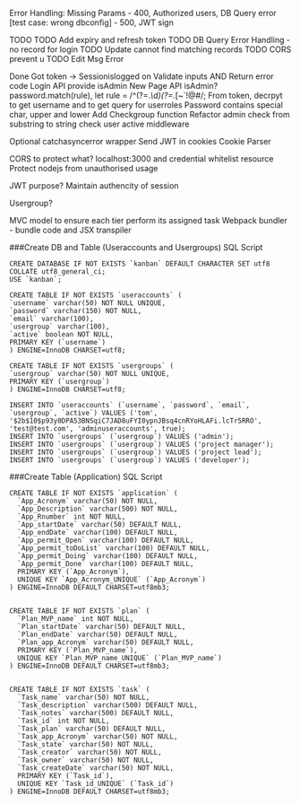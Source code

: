 Error Handling: Missing Params - 400, Authorized users, DB Query error [test case: wrong dbconfig] - 500, JWT sign

TODO
TODO Add expiry and refresh token
TODO DB Query Error Handling - no record for login
TODO Update cannot find matching records
TODO CORS prevent u
TODO Edit Msg Error

Done
Got token -> Sessionislogged on
Validate inputs AND Return error code
Login API provide isAdmin
New Page API isAdmin?
password.match(rule), let rule = /^(?=._\d)(?=._[~`!@#$%^&*()--+={}\[\]|\\:;"'<>,.?/_₹])(?=.\*[a-zA-Z]).{8,10}$/;
From token, decrpyt to get username and to get query for userroles
Password contains special char, upper and lower
Add Checkgroup function
Refactor admin check from substring to string
check user active middleware

Optional
catchasyncerror wrapper
Send JWT in cookies
Cookie Parser

CORS to protect what? localhost:3000 and credential
whitelist resource
Protect nodejs from unauthorised usage

JWT purpose?
Maintain authencity of session

Usergroup?

MVC model to ensure each tier perform its assigned task
Webpack bundler - bundle code and JSX transpiler

###Create DB and Table (Useraccounts and Usergroups) SQL Script

```
CREATE DATABASE IF NOT EXISTS `kanban` DEFAULT CHARACTER SET utf8 COLLATE utf8_general_ci;
USE `kanban`;

CREATE TABLE IF NOT EXISTS `useraccounts` (
`username` varchar(50) NOT NULL UNIQUE,
`password` varchar(150) NOT NULL,
`email` varchar(100),
`usergroup` varchar(100),
`active` boolean NOT NULL,
PRIMARY KEY (`username`)
) ENGINE=InnoDB CHARSET=utf8;

CREATE TABLE IF NOT EXISTS `usergroups` (
`usergroup` varchar(50) NOT NULL UNIQUE,
PRIMARY KEY (`usergroup`)
) ENGINE=InnoDB CHARSET=utf8;

INSERT INTO `useraccounts` (`username`, `password`, `email`, `usergroup`, `active`) VALUES ('tom', '$2b$10$p93y0DPA53BNSqiC7JAD8uFYI0ypnJBsq4cnRYoHLAFi.lcTr5RRO', 'test@test.com', 'adminuseraccounts', true);
INSERT INTO `usergroups` (`usergroup`) VALUES ('admin');
INSERT INTO `usergroups` (`usergroup`) VALUES ('project manager');
INSERT INTO `usergroups` (`usergroup`) VALUES ('project lead');
INSERT INTO `usergroups` (`usergroup`) VALUES ('developer');

```

###Create Table (Application) SQL Script

```
CREATE TABLE IF NOT EXISTS `application` (
  `App_Acronym` varchar(50) NOT NULL,
  `App_Description` varchar(500) NOT NULL,
  `App_Rnumber` int NOT NULL,
  `App_startDate` varchar(50) DEFAULT NULL,
  `App_endDate` varchar(100) DEFAULT NULL,
  `App_permit_Open` varchar(100) DEFAULT NULL,
  `App_permit_toDoList` varchar(100) DEFAULT NULL,
  `App_permit_Doing` varchar(100) DEFAULT NULL,
  `App_permit_Done` varchar(100) DEFAULT NULL,
  PRIMARY KEY (`App_Acronym`),
  UNIQUE KEY `App_Acronym_UNIQUE` (`App_Acronym`)
) ENGINE=InnoDB DEFAULT CHARSET=utf8mb3;


CREATE TABLE IF NOT EXISTS `plan` (
  `Plan_MVP_name` int NOT NULL,
  `Plan_startDate` varchar(50) DEFAULT NULL,
  `Plan_endDate` varchar(50) DEFAULT NULL,
  `Plan_app_Acronym` varchar(50) DEFAULT NULL,
  PRIMARY KEY (`Plan_MVP_name`),
  UNIQUE KEY `Plan_MVP_name_UNIQUE` (`Plan_MVP_name`)
) ENGINE=InnoDB DEFAULT CHARSET=utf8mb3;


CREATE TABLE IF NOT EXISTS `task` (
  `Task_name` varchar(50) NOT NULL,
  `Task_description` varchar(500) DEFAULT NULL,
  `Task_notes` varchar(500) DEFAULT NULL,
  `Task_id` int NOT NULL,
  `Task_plan` varchar(50) DEFAULT NULL,
  `Task_app_Acronym` varchar(50) NOT NULL,
  `Task_state` varchar(50) NOT NULL,
  `Task_creator` varchar(50) NOT NULL,
  `Task_owner` varchar(50) NOT NULL,
  `Task_createDate` varchar(50) NOT NULL,
  PRIMARY KEY (`Task_id`),
  UNIQUE KEY `Task_id_UNIQUE` (`Task_id`)
) ENGINE=InnoDB DEFAULT CHARSET=utf8mb3;
```
